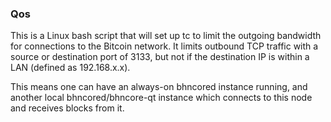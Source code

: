 ### Qos ###

This is a Linux bash script that will set up tc to limit the outgoing bandwidth for connections to the Bitcoin network. It limits outbound TCP traffic with a source or destination port of 3133, but not if the destination IP is within a LAN (defined as 192.168.x.x).

This means one can have an always-on bhncored instance running, and another local bhncored/bhncore-qt instance which connects to this node and receives blocks from it.
